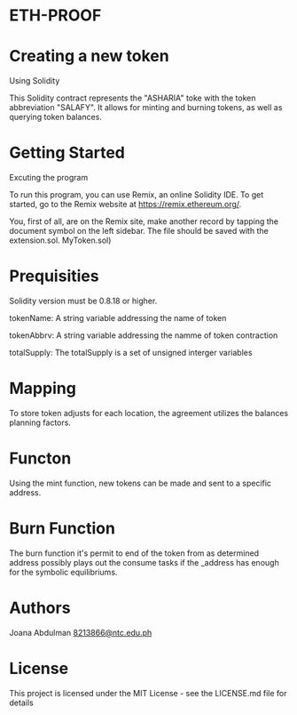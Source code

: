 # ETH-PROOF

# Creating a new token

Using Solidity

This Solidity contract represents the "ASHARIA" toke with the token abbreviation "SALAFY".
It allows for minting and burning tokens, as well as querying token balances.

# Getting Started 

Excuting the program

To run this program, you can use Remix, an online Solidity IDE. To get started, 
go to the Remix website at https://remix.ethereum.org/.

You, first of all, are on the Remix site, make another record by tapping the document symbol on the left sidebar.
The file should be saved with the extension.sol. MyToken.sol)

# Prequisities
Solidity version must be 0.8.18 or higher.

tokenName: A string variable addressing the name of token

tokenAbbrv: A string variable addressing the namme of token contraction

totalSupply: The totalSupply is a set of unsigned interger variables

# Mapping
To store token adjusts for each location, the agreement utilizes the
balances planning factors.

# Functon 
Using the mint function, new tokens can be made and sent to a specific address.

# Burn Function
The burn  function it's permit to end of the token from as determined address
possibly plays out the consume tasks if the _address has enough for the symbolic 
equilibriums.

# Authors 
Joana Abdulman
8213866@ntc.edu.ph

# License 
This project is licensed under the MIT License - see the LICENSE.md file for details
